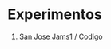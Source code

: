 # Experimentos
1. [San Jose Jams1](https://manuelhernandezleon.github.io/Experimentos/Jams/) / 
[Codigo](https://github.com/manuelhernandezleon/Experimentos/blob/master/carpeta_01/sketch.js)
